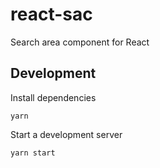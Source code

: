 # react-sac
Search area component for React

## Development

Install dependencies

`yarn`

Start a development server

`yarn start`
